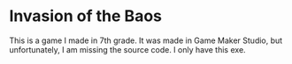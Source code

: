 # Invasion of the Baos
This is a game I made in 7th grade. It was made in Game Maker Studio, but unfortunately, I am missing the source code. I only have this exe.
